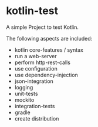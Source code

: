 # kotlin-test
A simple Project to test Kotlin.

The following aspects are included:
* kotlin core-features / syntax
* run a web-server
* perform http-rest-calls
* use configuration
* use dependency-injection
* json-integration
* logging
* unit-tests
* mockito
* integration-tests
* gradle
* create distribution